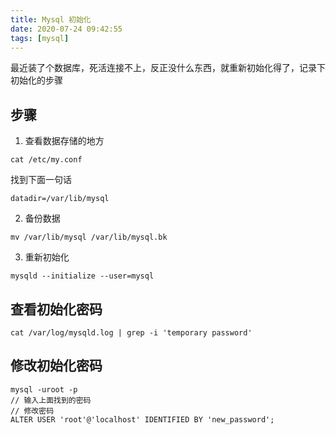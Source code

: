 ```yaml
---
title: Mysql 初始化
date: 2020-07-24 09:42:55
tags: [mysql]
---
```


最近装了个数据库，死活连接不上，反正没什么东西，就重新初始化得了，记录下初始化的步骤

<!-- more -->

## 步骤

1. 查看数据存储的地方

```
cat /etc/my.conf
```

找到下面一句话

```
datadir=/var/lib/mysql
```

2. 备份数据

```
mv /var/lib/mysql /var/lib/mysql.bk
```

3. 重新初始化

```
mysqld --initialize --user=mysql
```

## 查看初始化密码

```
cat /var/log/mysqld.log | grep -i 'temporary password'
```

## 修改初始化密码

```
mysql -uroot -p
// 输入上面找到的密码
// 修改密码
ALTER USER 'root'@'localhost' IDENTIFIED BY 'new_password';
```
